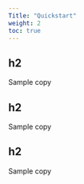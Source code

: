 ```yaml
---
Title: "Quickstart"
weight: 2
toc: true
---
```


## h2

Sample copy

## h2

Sample copy

## h2

Sample copy